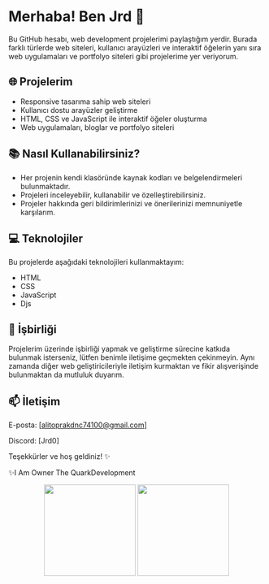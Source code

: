 # Merhaba! Ben Jrd 👋

Bu GitHub hesabı, web development projelerimi paylaştığım yerdir. Burada farklı türlerde web siteleri, kullanıcı arayüzleri ve interaktif öğelerin yanı sıra web uygulamaları ve portfolyo siteleri gibi projelerime yer veriyorum.

## 🌐 Projelerim

- Responsive tasarıma sahip web siteleri
- Kullanıcı dostu arayüzler geliştirme
- HTML, CSS ve JavaScript ile interaktif öğeler oluşturma
- Web uygulamaları, bloglar ve portfolyo siteleri

## 📚 Nasıl Kullanabilirsiniz?

- Her projenin kendi klasöründe kaynak kodları ve belgelendirmeleri bulunmaktadır.
- Projeleri inceleyebilir, kullanabilir ve özelleştirebilirsiniz.
- Projeler hakkında geri bildirimlerinizi ve önerilerinizi memnuniyetle karşılarım.

## 💻 Teknolojiler

Bu projelerde aşağıdaki teknolojileri kullanmaktayım:

- HTML
- CSS
- JavaScript
- Djs

## 🤝 İşbirliği

Projelerim üzerinde işbirliği yapmak ve geliştirme sürecine katkıda bulunmak isterseniz, lütfen benimle iletişime geçmekten çekinmeyin. Aynı zamanda diğer web geliştiricileriyle iletişim kurmaktan ve fikir alışverişinde bulunmaktan da mutluluk duyarım.

## 📫 İletişim

E-posta: [alitoprakdnc74100@gmail.com]

Discord: [Jrd0]

Teşekkürler ve hoş geldiniz! ✨


✨I Am Owner The QuarkDevelopment





<p align="center">
      <img height="180em" src="https://github-readme-stats.vercel.app/api?username=JrdDeveloper&theme=TEMA-İSMİ&show_icons=true&count_private=true)"/>
      <img height="180em" src="https://github-readme-stats-eight-theta.vercel.app/api/top-langs/?username=JrdDeveloper&layout=compact&langs_count=8&theme=TEMA-İSMİ"/>
</p>
